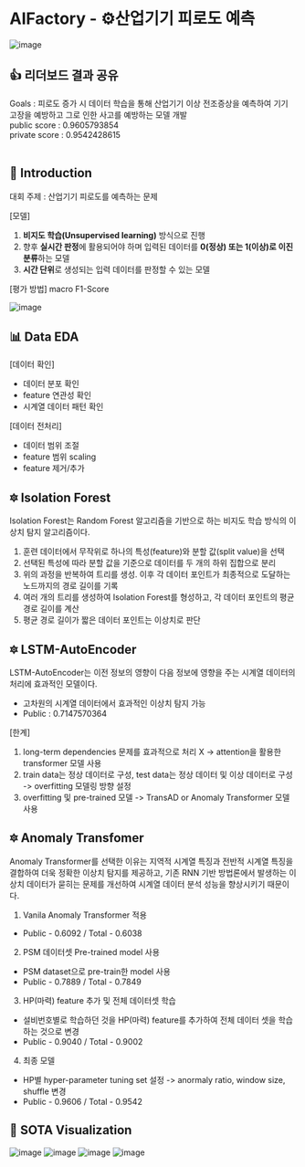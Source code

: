 # AIFactory -  ⚙️산업기기 피로도 예측
![image](https://github.com/susooo/AIFactory_air-compressor/assets/92291198/df66b868-3291-42c3-b827-74e1e7690068)

## 👍 리더보드 결과 공유
Goals : 피로도 증가 시 데이터 학습을 통해 산업기기 이상 전조증상을 예측하여 기기 고장을 예방하고 그로 인한 사고를 예방하는 모델 개발 <br>
public score : 0.9605793854 <br>
private score : 0.9542428615 <br>
<br>

## 📝 Introduction
대회 주제 : 산업기기 피로도를 예측하는 문제

[모델]

1. **비지도 학습(Unsupervised learning)** 방식으로 진행
2. 향후 **실시간 판정**에 활용되어야 하며 입력된 데이터를 **0(정상) 또는 1(이상)로 이진 분류**하는 모델
3. **시간 단위**로 생성되는 입력 데이터를 판정할 수 있는 모델


[평가 방법]
macro F1-Score

![image](https://github.com/susooo/AIFactory_air-compressor/assets/92291198/9c319826-bbf9-4112-9e91-059f1ad9c731)

## 📊 Data EDA
[데이터 확인]
* 데이터 분포 확인
* feature 연관성 확인
* 시계열 데이터 패턴 확인

[데이터 전처리]
* 데이터 범위 조절
* feature 범위 scaling
* feature 제거/추가

## 🔯 Isolation Forest
Isolation Forest는 Random Forest 알고리즘을 기반으로 하는 비지도 학습 방식의 이상치 탐지 알고리즘이다.

1. 훈련 데이터에서 무작위로 하나의 특성(feature)와 분할 값(split value)을 선택
2. 선택된 특성에 따라 분할 값을 기준으로 데이터를 두 개의 하위 집합으로 분리
3. 위의 과정을 반복하여 트리를 생성. 이후 각 데이터 포인트가 최종적으로 도달하는 노드까지의 경로 길이를 기록
4. 여러 개의 트리를 생성하여 Isolation Forest를 형성하고, 각 데이터 포인트의 평균 경로 길이를 계산
5. 평균 경로 길이가 짧은 데이터 포인트는 이상치로 판단

## 🔯 LSTM-AutoEncoder
LSTM-AutoEncoder는 이전 정보의 영향이 다음 정보에 영향을 주는 시계열 데이터의 처리에 효과적인 모델이다.
* 고차원의 시계열 데이터에서 효과적인 이상치 탐지 가능
*  Public : 0.7147570364

[한계]
1. long-term dependencies 문제를 효과적으로 처리 X -> attention을 활용한 transformer 모델 사용
2. train data는 정상 데이터로 구성, test data는 정상 데이터 및 이상 데이터로 구성 -> overfitting 모델링 방향 설정
3. overfitting 및 pre-trained 모델 -> TransAD or Anomaly Transformer 모델 사용

## 🔯 Anomaly Transfomer
Anomaly Transformer를 선택한 이유는 지역적 시계열 특징과 전반적 시계열 특징을 결합하여 더욱 정확한 이상치 탐지를 제공하고, 기존 RNN 기반 방법론에서 발생하는 이상치 데이터가 묻히는 문제를 개선하여 시계열 데이터 분석 성능을 향상시키기 때문이다.
1. Vanila Anomaly Transformer 적용
* Public - 0.6092 / Total - 0.6038

2. PSM 데이터셋 Pre-trained model 사용
* PSM dataset으로 pre-train한 model 사용
* Public - 0.7889 / Total - 0.7849

3. HP(마력) feature 추가 및 전체 데이터셋 학습
*  설비번호별로 학습하던 것을 HP(마력) feature를 추가하여 전체 데이터 셋을 학습하는 것으로 변경
*  Public - 0.9040 / Total - 0.9002

4. 최종 모델
* HP별 hyper-parameter tuning set 설정 -> anormaly ratio, window size, shuffle 변경
* Public - 0.9606 / Total - 0.9542

## 💫 SOTA Visualization
![image](https://github.com/susooo/AIFactory_air-compressor/assets/92291198/86d7c824-74f4-4994-b40b-0de3133280a0)
![image](https://github.com/susooo/AIFactory_air-compressor/assets/92291198/dbffac24-d88e-4644-984a-6dc7aeb224ee)
![image](https://github.com/susooo/AIFactory_air-compressor/assets/92291198/b378a4ce-3c88-4660-873f-e333da6b4526)
![image](https://github.com/susooo/AIFactory_air-compressor/assets/92291198/2472aaaa-2587-4570-8a1d-8e3b1c6b74d5)





